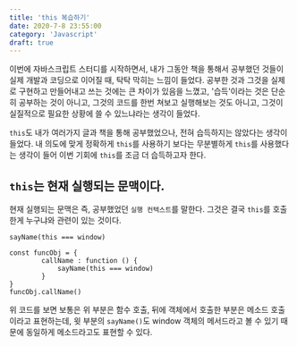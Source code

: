 ```yaml
---
title: 'this 복습하기'
date: 2020-7-8 23:55:00
category: 'Javascript'
draft: true
---
```


이번에 자바스크립트 스터디를 시작하면서, 내가 그동안 책을 통해서 공부했던 것들이
실제 개발과 코딩으로 이어질 때, 탁탁 막히는 느낌이 들었다. 공부한 것과 그것을 실제로
구현하고 만들어내고 쓰는 것에는 큰 차이가 있음을 느꼈고, '습득'이라는 것은
단순히 공부하는 것이 아니고, 그것의 코드를 한번 쳐보고 실행해보는 것도 아니고, 그것이 실질적으로 필요한 상황에 쓸 수 있느냐라는 생각이 들었다.

`this`도 내가 여러가지 글과 책을 통해 공부했었으나, 전혀 습득하지는 않았다는 생각이 들었다. 내 의도에 맞게 정확하게 `this`를 사용하기 보다는 무분별하게 `this`를 사용했다는 생각이 들어 이번 기회에 `this`를 조금 더 습득하고자 한다.

## `this`는 현재 실행되는 문맥이다.

현재 실행되는 문맥은 즉, 공부했었던 `실행 컨텍스트`를 말한다. 그것은 결국 `this`를 호출한게 누구냐와 관련이 있는 것이다.

```
sayName(this === window)

const funcObj = {
        callName : function () {
            sayName(this === window)
        }
}
funcObj.callName()

```

위 코드를 보면 보통은 위 부분은 함수 호출, 뒤에 객체에서 호출한 부분은 메소드 호출이라고 표현하는데, 윗 부분의 `sayName()`도 window 객체의 메서드라고 볼 수 있기 때문에 동일하게 메소드라고도 표현할 수 있다.
